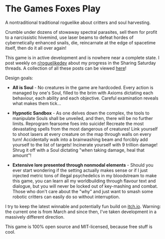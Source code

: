 # The Games Foxes Play
A nontraditional traditional roguelike about critters and soul harvesting. 

Crumble under dozens of stowaway spectral parasites, sell them for profit to a narcissistic hivemind, use laser beams to defeat hordes of cybernetically enhanced snails, die, reincarnate at the edge of spacetime itself, then do it all over again!

This game is in active development and is nowhere near a complete state. I post weekly on [r/roguelikedev](https://www.reddit.com/r/roguelikedev/) about my progress in the Sharing Saturday threads. A collection of all these posts can be viewed [here](https://github.com/Oneirical/The-Games-Foxes-Play/tree/main/design/Development%20Logs)!

Design goals:

* **All is Soul** - No creatures in the game are hardcoded. Every action is managed by one's Soul, filled to the brim with Axioms dictating each behaviour, each ability and each objective. Careful examination reveals what makes them tick...

* **Hypnotic Sandbox** - As one delves down the complex, the tools to manipulate Souls shall be unveiled, and then, there will be no further limits. Reprogram fearsome foes into suicide! Recreate the most devastating spells from the most dangerous of creatures! Link yourself to shoot lasers at every creature on the map through walls on every turn! Accidentally walk into a brainwashing beam and forcibly add yourself to the list of targets! Incinerate yourself with 9 trillion damage! Shrug it off with a Soul dictating "when taking damage, heal that amount"!

* **Extensive lore presented through nonmodal elements** - Should you ever start wondering if the setting actually makes sense or if I just injected metric tons of illegal psychedelics in my bloodstream to make this game, you can learn all my worldbuilding through flavour text and dialogue, but you will never be locked out of key-mashing and combat. Those who don't care about the "why" and just want to smash some robotic critters can easily do so without interruption. 

I try to keep the latest winnable and potentially fun build on [itch.io](https://oneirical.itch.io/tgfp). Warning: the current one is from March and since then, I've taken development in a massively different direction.

This game is 100% open source and MIT-licensed, because free stuff is cool.